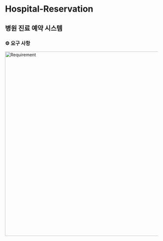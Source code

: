 # Hospital-Reservation
## 병원 진료 예약 시스템

### ⚙️ 요구 사항
<img width="606" alt="Requirement" src="https://user-images.githubusercontent.com/108213846/224554057-14df42b3-bd21-4faa-b487-9eceb3326ac2.png">
